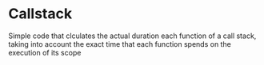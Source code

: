 # Callstack

Simple code that clculates the actual duration each function of a call stack, taking into account the exact time that each function spends on the execution of its scope

